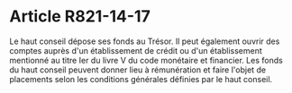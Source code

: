 # Article R821-14-17

<p>Le haut conseil dépose ses fonds au Trésor. Il peut également ouvrir des comptes auprès d'un établissement de crédit ou d'un établissement mentionné au titre Ier du livre V du code monétaire et financier. Les fonds du haut conseil peuvent donner lieu à rémunération et faire l'objet de placements selon les conditions générales définies par le haut conseil. </p>